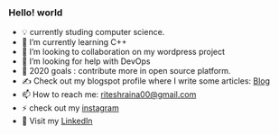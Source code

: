 ### Hello! world 

- 💡 currently studing computer science.
- 🌱 I’m currently learning C++
- 👯 I’m looking to collaboration on my wordpress project
- 🤔 I’m looking for help with DevOps
- 🌱 2020 goals : contribute more in open source platform.
- ✍️ Check out my blogspot profile where I write some articles: [Blog]
- 📫 How to reach me: riteshraina00@gmail.com
- ⚡ check out my [instagram]
- 🐧 Visit my [LinkedIn] 


[LinkedIn]: https://www.linkedin.com/in/ritesh-kumar-438b2119b/
[instagram]: https://www.instagram.com/wordssaysalot/
[Blog]: https://wordssaysalot.wordpress.com/ 
